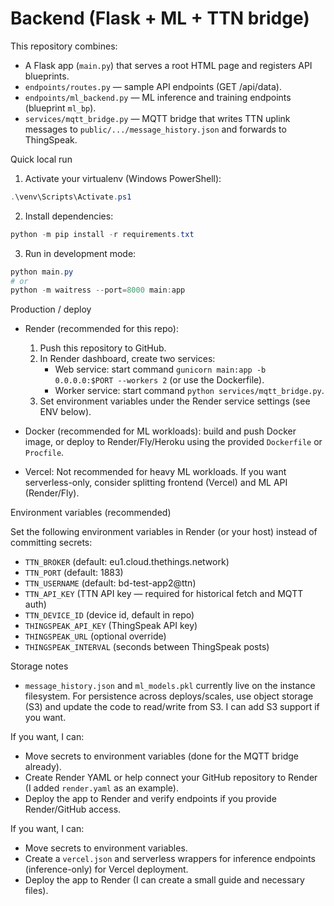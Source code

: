 # Backend (Flask + ML + TTN bridge)

This repository combines:
- A Flask app (`main.py`) that serves a root HTML page and registers API blueprints.
- `endpoints/routes.py` — sample API endpoints (GET /api/data).
- `endpoints/ml_backend.py` — ML inference and training endpoints (blueprint `ml_bp`).
- `services/mqtt_bridge.py` — MQTT bridge that writes TTN uplink messages to `public/.../message_history.json` and forwards to ThingSpeak.

Quick local run

1. Activate your virtualenv (Windows PowerShell):
```powershell
.\venv\Scripts\Activate.ps1
```

2. Install dependencies:
```powershell
python -m pip install -r requirements.txt
```

3. Run in development mode:
```powershell
python main.py
# or
python -m waitress --port=8000 main:app
```

Production / deploy

- Render (recommended for this repo):
	1. Push this repository to GitHub.
	2. In Render dashboard, create two services:
		 - Web service: start command `gunicorn main:app -b 0.0.0.0:$PORT --workers 2` (or use the Dockerfile).
		 - Worker service: start command `python services/mqtt_bridge.py`.
	3. Set environment variables under the Render service settings (see ENV below).

- Docker (recommended for ML workloads): build and push Docker image, or deploy to Render/Fly/Heroku using the provided `Dockerfile` or `Procfile`.
- Vercel: Not recommended for heavy ML workloads. If you want serverless-only, consider splitting frontend (Vercel) and ML API (Render/Fly).

Environment variables (recommended)

Set the following environment variables in Render (or your host) instead of committing secrets:

- `TTN_BROKER` (default: eu1.cloud.thethings.network)
- `TTN_PORT` (default: 1883)
- `TTN_USERNAME` (default: bd-test-app2@ttn)
- `TTN_API_KEY` (TTN API key — required for historical fetch and MQTT auth)
- `TTN_DEVICE_ID` (device id, default in repo)
- `THINGSPEAK_API_KEY` (ThingSpeak API key)
- `THINGSPEAK_URL` (optional override)
- `THINGSPEAK_INTERVAL` (seconds between ThingSpeak posts)

Storage notes

- `message_history.json` and `ml_models.pkl` currently live on the instance filesystem. For persistence across deploys/scales, use object storage (S3) and update the code to read/write from S3. I can add S3 support if you want.

If you want, I can:
- Move secrets to environment variables (done for the MQTT bridge already).
- Create Render YAML or help connect your GitHub repository to Render (I added `render.yaml` as an example).
- Deploy the app to Render and verify endpoints if you provide Render/GitHub access.

If you want, I can:
- Move secrets to environment variables.
- Create a `vercel.json` and serverless wrappers for inference endpoints (inference-only) for Vercel deployment.
- Deploy the app to Render (I can create a small guide and necessary files).
